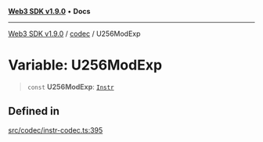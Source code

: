 [**Web3 SDK v1.9.0**](../../../README.md) • **Docs**

***

[Web3 SDK v1.9.0](../../../globals.md) / [codec](../README.md) / U256ModExp

# Variable: U256ModExp

> `const` **U256ModExp**: [`Instr`](../type-aliases/Instr.md)

## Defined in

[src/codec/instr-codec.ts:395](https://github.com/Mystic-Nayy/alephium-web3/blob/ee41f5e0e7d7fb0b155fe62f05b2ac03772895ca/packages/web3/src/codec/instr-codec.ts#L395)
